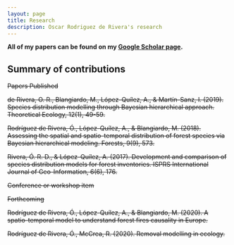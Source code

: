```yaml
---
layout: page
title: Research
description: Oscar Rodriguez de Rivera's research
---
```


<b>All of my papers can be found on my [Google Scholar page](https://scholar.google.com/citations?user=kttZf6oAAAAJ&hl=en). </b>


## Summary of contributions

<s>Papers Published

de Rivera, O. R., Blangiardo, M., López-Quílez, A., & Martín-Sanz, I. (2019). Species distribution modelling through Bayesian hierarchical approach. Theoretical Ecology, 12(1), 49-59.

Rodríguez de Rivera, Ó., López-Quílez, A., & Blangiardo, M. (2018). Assessing the spatial and spatio-temporal distribution of forest species via Bayesian hierarchical modeling. Forests, 9(9), 573.

Rivera, Ó. R. D., & López-Quílez, A. (2017). Development and comparison of species distribution models for forest inventories. ISPRS International Journal of Geo-Information, 6(6), 176.

<s>Conference or workshop item

<s>Forthcoming

Rodríguez de Rivera, Ó., López-Quílez, A., & Blangiardo, M. (2020). A spatio-temporal model to understand forest fires causality
in Europe.

Rodríguez de Rivera, Ó., McCrea, R. (2020). Removal modelling in ecology.

<!-- Note: this is how to write a comment in HTML. Everything in here won't show up on your webpage.-->

<!--
To increase the size of the title, use fewer # in front of the paper title.
To decrease the size of the title, use more #.
To remove the italics, remove the * before and after the description
To remove the underline from the title, remove the <u> tags (<u> and </u>)
-->
